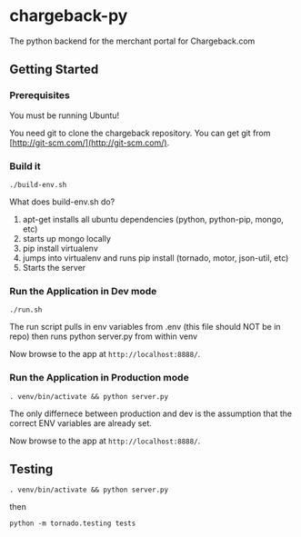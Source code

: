 chargeback-py 
================================

The python backend for the merchant portal for Chargeback.com

## Getting Started

### Prerequisites

You must be running Ubuntu!

You need git to clone the chargeback repository. You can get git from
[http://git-scm.com/](http://git-scm.com/).


### Build it

```
./build-env.sh
```

What does build-env.sh do?
1. apt-get installs all ubuntu dependencies (python, python-pip, mongo, etc)
2. starts up mongo locally
3. pip install virtualenv
4. jumps into virtualenv and runs pip install (tornado, motor, json-util, etc)
5. Starts the server


### Run the Application in Dev mode

```
./run.sh
```

The run script pulls in env variables from .env (this file should NOT be in repo) then runs python server.py from within venv

Now browse to the app at `http://localhost:8888/`.


### Run the Application in Production mode

```
. venv/bin/activate && python server.py
```

The only differnece between production and dev is the assumption that the correct ENV variables are already set.

Now browse to the app at `http://localhost:8888/`.


## Testing
```
. venv/bin/activate && python server.py
```
then
```
python -m tornado.testing tests
```

